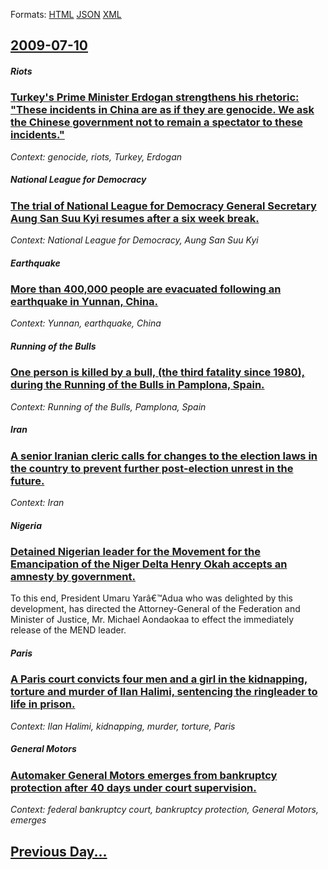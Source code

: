 
Formats: [HTML](2009/07/10/index.html)  [JSON](2009/07/10/index.json)  [XML](2009/07/10/index.xml)  

## [2009-07-10](/news/2009/07/10/index.md)

##### Riots
### [ Turkey's Prime Minister Erdogan strengthens his rhetoric: "These incidents in China are as if they are genocide. We ask the Chinese government not to remain a spectator to these incidents." ](/news/2009/07/10/turkey-s-prime-minister-erdogan-strengthens-his-rhetoric-these-incidents-in-china-are-as-if-they-are-genocide-we-ask-the-chinese-governm.md)
_Context: genocide, riots, Turkey,  Erdogan_

##### National League for Democracy
### [ The trial of National League for Democracy General Secretary Aung San Suu Kyi resumes after a six week break. ](/news/2009/07/10/the-trial-of-national-league-for-democracy-general-secretary-aung-san-suu-kyi-resumes-after-a-six-week-break.md)
_Context: National League for Democracy, Aung San Suu Kyi_

##### Earthquake
### [ More than 400,000 people are evacuated following an earthquake in Yunnan, China. ](/news/2009/07/10/more-than-400-000-people-are-evacuated-following-an-earthquake-in-yunnan-china.md)
_Context: Yunnan, earthquake, China_

##### Running of the Bulls
### [ One person is killed by a bull, (the third fatality since 1980), during the Running of the Bulls in Pamplona, Spain. ](/news/2009/07/10/one-person-is-killed-by-a-bull-the-third-fatality-since-1980-during-the-running-of-the-bulls-in-pamplona-spain.md)
_Context: Running of the Bulls, Pamplona, Spain_

##### Iran
### [ A senior Iranian cleric calls for changes to the election laws in the country to prevent further post-election unrest in the future. ](/news/2009/07/10/a-senior-iranian-cleric-calls-for-changes-to-the-election-laws-in-the-country-to-prevent-further-post-election-unrest-in-the-future.md)
_Context: Iran_

##### Nigeria
### [ Detained Nigerian leader for the Movement for the Emancipation of the Niger Delta Henry Okah accepts an amnesty by government. ](/news/2009/07/10/detained-nigerian-leader-for-the-movement-for-the-emancipation-of-the-niger-delta-henry-okah-accepts-an-amnesty-by-government.md)
To this end, President Umaru Yarâ€™Adua who was delighted by this development, has directed the Attorney-General of the Federation and Minister of Justice, Mr. Michael Aondaokaa to effect the immediately release of the MEND leader.

##### Paris
### [ A Paris court convicts four men and a girl in the kidnapping, torture and murder of Ilan Halimi, sentencing the ringleader to life in prison. ](/news/2009/07/10/a-paris-court-convicts-four-men-and-a-girl-in-the-kidnapping-torture-and-murder-of-ilan-halimi-sentencing-the-ringleader-to-life-in-priso.md)
_Context: Ilan Halimi, kidnapping, murder, torture, Paris_

##### General Motors
### [ Automaker General Motors emerges from bankruptcy protection after 40 days under court supervision. ](/news/2009/07/10/automaker-general-motors-emerges-from-bankruptcy-protection-after-40-days-under-court-supervision.md)
_Context: federal bankruptcy court, bankruptcy protection, General Motors, emerges_

## [Previous Day...](/news/2009/07/9/index.md)

